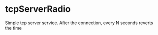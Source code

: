 # tcpServerRadio
Simple tcp server service. After the connection, every N seconds reverts the time  
